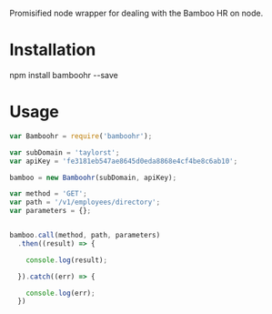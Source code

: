 Promisified node wrapper for dealing with the Bamboo HR on node. 


# Installation

npm install bamboohr --save 


# Usage

``` javascript
var Bamboohr = require('bamboohr');

var subDomain = 'taylorst';
var apiKey = 'fe3181eb547ae8645d0eda8868e4cf4be8c6ab10';

bamboo = new Bamboohr(subDomain, apiKey);

var method = 'GET';
var path = '/v1/employees/directory';
var parameters = {};


bamboo.call(method, path, parameters)
  .then((result) => {

    console.log(result);

  }).catch((err) => {

    console.log(err);
  })

